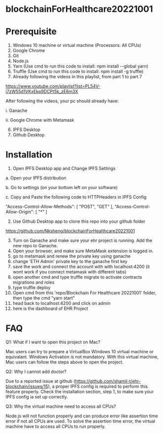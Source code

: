 # blockchainForHealthcare20221001

# Prerequisite
1. Windows 10 machine or virtual machine (Processors: All CPUs)
2. Google Chrome
3. Git
4. Node.js
5. Yarn (Use cmd to run this code to install: npm install --global yarn)
5. Truffle (Use cmd to run this code to install: npm install -g truffle)
5. Already following the videos in this playlist, from part 1 to part 7

https://www.youtube.com/playlist?list=PL54V-i7zW55d1VKxEkp9DCPt5k_zE6m3X

After following the videos, your pc should already have:

i. Ganache

ii. Google Chrome with Metamask

6. IPFS Desktop
7. Github Desktop

# Installation
1. Open IPFS Desktop app and Change IPFS Settings

a. Open your IPFS distribution

b. Go to settings (on your bottom left on your software)

c. Copy and Paste the following code to HTTPHeaders in IPFS Config

"Access-Control-Allow-Methods": [
	"POST",
	"GET"
],
"Access-Control-Allow-Origin": [
	"*"
]

2. Use Github Desktop app to clone this repo into your github folder

https://github.com/Nksheng/blockchainForHealthcare20221001

3. Turn on Ganache and make sure your ehr project is running. Add the new repo to Ganache.
4. Open your browser, and make sure MetaMask extension is logged in.
5. go to metamask and renew the private key using ganache
6. change 'ETH Admin' private key to the ganache first key
7. save the work and connect the account with with localhost:4200
(it wont work if you connect metamask with different tabs)
8. open another cmd and type truffle migrate to activate contracts migrations and roles
9. type truffle deploy
10. Open cmd from this 'repo/Blockchain For Healthcare 20221001' folder, then type the cmd "yarn start"
11. head back to localhost:4200 and click on admin
12. here is the dashboard of EHR Project

# FAQ
Q1: What if I want to open this project on Mac?

Mac users can try to prepare a VirtualBox Windows 10 virtual machine or equivalant. Windows Activation is not mandatory. With this virtual machine, Mac users can follow the steps above to open the project.

Q2: Why I cannot add doctor?

Due to a reported issue at github (https://github.com/shamil-t/ehr-blockchain/issues/15), a proper IPFS config is required to perform this feature properly. Check the installation section, step 1, to make sure your IPFS config ia set up correctly.

Q3: Why the virtual machine need to access all CPUs?

Node.js will not function properly and can produce error like assertion time error if not all CPUs are used. To solve the assertion time error, the virtual machine have to access all CPUs to run properly.